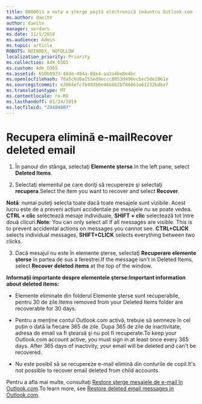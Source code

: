 ```yaml
---
title: 8000011 a nota a şterge poştă electronică înăuntru Outlook.com
ms.author: daeite
author: daeite
manager: serdars
ms.date: 11/1/2018
ms.audience: Admin
ms.topic: article
ROBOTS: NOINDEX, NOFOLLOW
localization_priority: Priority
ms.collection: Adm_O365
ms.custom: Adm_O365
ms.assetid: 650b8923-48de-494a-88e4-aa3a4be8e4bc
ms.openlocfilehash: 7da5c6d0a155ed9eccc8053d490ec5ec5de2861e
ms.sourcegitcommit: e2864efcfb493b6e46b662b746661a61232bdba7
ms.translationtype: MT
ms.contentlocale: ro-RO
ms.lasthandoff: 01/24/2019
ms.locfileid: "29484807"
---
```

# <a name="recover-deleted-email"></a><span data-ttu-id="d49b5-102">Recupera elimină e-mail</span><span class="sxs-lookup"><span data-stu-id="d49b5-102">Recover deleted email</span></span>

1. <span data-ttu-id="d49b5-103">În panoul din stânga, selectaţi **Elemente şterse**.</span><span class="sxs-lookup"><span data-stu-id="d49b5-103">In the left pane, select **Deleted Items**.</span></span> 
    
2. <span data-ttu-id="d49b5-104">Selectaţi elementul pe care doriţi să recupereze şi selectaţi **recupera**.</span><span class="sxs-lookup"><span data-stu-id="d49b5-104">Select the item you want to recover and select **Recover**.</span></span> 
  
 <span data-ttu-id="d49b5-p101">**Notă**: numai puteţi selecta toate dacă toate mesajele sunt vizibile. Acest lucru este de a preveni acțiuni accidentale pe mesajele nu se poate vedea. **CTRL + clic** selectează mesaje individuale, **SHIFT + clic** selectează tot între două clicuri.</span><span class="sxs-lookup"><span data-stu-id="d49b5-p101">**Note**: You can only select all if all messages are visible. This is to prevent accidental actions on messages you cannot see. **CTRL+CLICK** selects individual messages, **SHIFT+CLICK** selects everything between two clicks.</span></span> 
    
3. <span data-ttu-id="d49b5-108">Dacă mesajul nu este în elemente şterse, selectaţi **Recuperare elemente şterse** în partea de sus a ferestrei.</span><span class="sxs-lookup"><span data-stu-id="d49b5-108">If the message isn't in Deleted Items, select **Recover deleted items** at the top of the window.</span></span> 
    
 <span data-ttu-id="d49b5-109">**Informaţii importante despre elementele şterse:**</span><span class="sxs-lookup"><span data-stu-id="d49b5-109">**Important information about deleted items:**</span></span>
  
- <span data-ttu-id="d49b5-110">Elemente eliminate din folderul Elemente şterse sunt recuperabile, pentru 30 de zile.</span><span class="sxs-lookup"><span data-stu-id="d49b5-110">Items removed from your Deleted Items folder are recoverable for 30 days.</span></span>
    
- <span data-ttu-id="d49b5-p102">Pentru a menţine contul Outlook.com activă, trebuie să semneze în cel puțin o dată la fiecare 365 de zile. Dupa 365 de zile de inactivitate, adresa de email va fi ştearsă şi nu pot fi recuperate.</span><span class="sxs-lookup"><span data-stu-id="d49b5-p102">To keep your Outlook.com account active, you must sign in at least once every 365 days. After 365 days of inactivity, your email will be deleted and can't be recovered.</span></span>
    
- <span data-ttu-id="d49b5-113">Nu este posibil să se recupereze e-mail elimină din conturile de copil.</span><span class="sxs-lookup"><span data-stu-id="d49b5-113">It's not possible to recover email deleted from child accounts.</span></span>
    
<span data-ttu-id="d49b5-114">Pentru a afla mai multe, consultaţi [Restore şterge mesajele de e-mail în Outlook.com](https://go.microsoft.com/fwlink/p/?linkid=873117).</span><span class="sxs-lookup"><span data-stu-id="d49b5-114">To learn more, see [Restore deleted email messages in Outlook.com](https://go.microsoft.com/fwlink/p/?linkid=873117).</span></span>
  

